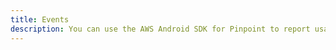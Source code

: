 ```yaml
---
title: Events
description: You can use the AWS Android SDK for Pinpoint to report usage data, or events, to Amazon Pinpoint. You can report events to capture information such as session times, users’ purchasing behavior, sign-in attempts, or any custom event type that you need.
---
```


<inline-fragment src="~/sdk/fragments/library-callout.md"></inline-fragment>

<inline-fragment platform="ios" src="~/sdk/analytics/fragments/ios/events.md"></inline-fragment> <inline-fragment platform="android" src="~/sdk/analytics/fragments/android/events.md"></inline-fragment>

